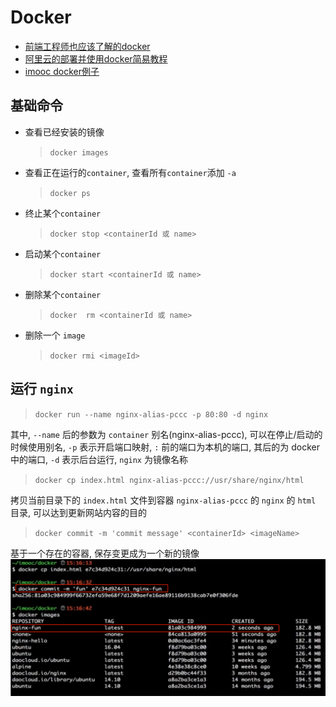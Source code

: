 # Docker
* [前端工程师也应该了解的docker](https://juejin.cn/post/7250029395023544376?utm_source=gold_browser_extension#heading-6)
* [阿里云的部署并使用docker简易教程](https://help.aliyun.com/document_detail/2341651.html?spm=5176.28008736.J_6443120770.d938380_1.7d6a3e4d0SrgFc&pipCode=savingplan&goodsId=938380&scm=20140722.M_938380._.V_1)
* [imooc docker例子](https://www.imooc.com/video/15646)

## 基础命令

* 查看已经安装的镜像
  > `docker images`

* 查看正在运行的`container`, 查看所有`container`添加 `-a`
  > `docker ps`

* 终止某个`container`
  > `docker stop <containerId 或 name>`

* 启动某个`container`
  > `docker start <containerId 或 name>`

* 删除某个`container`
  > `docker  rm <containerId 或 name>`

* 删除一个 `image`
  > `docker rmi <imageId>`

## 运行 `nginx`

> `docker run --name nginx-alias-pccc -p 80:80 -d nginx`

其中, `--name` 后的参数为 `container` 别名(nginx-alias-pccc), 可以在停止/启动的时候使用别名, `-p` 表示开启端口映射, `:` 前的端口为本机的端口, 其后的为 docker 中的端口, `-d` 表示后台运行, `nginx` 为镜像名称

> `docker cp index.html nginx-alias-pccc://usr/share/nginx/html`

拷贝当前目录下的 `index.html` 文件到容器 `nginx-alias-pccc` 的 `nginx` 的 `html` 目录, 可以达到更新网站内容的目的

> `docker commit -m 'commit message' <containerId> <imageName>`

基于一个存在的容器, 保存变更成为一个新的镜像
![](../images/docker-images.png)
